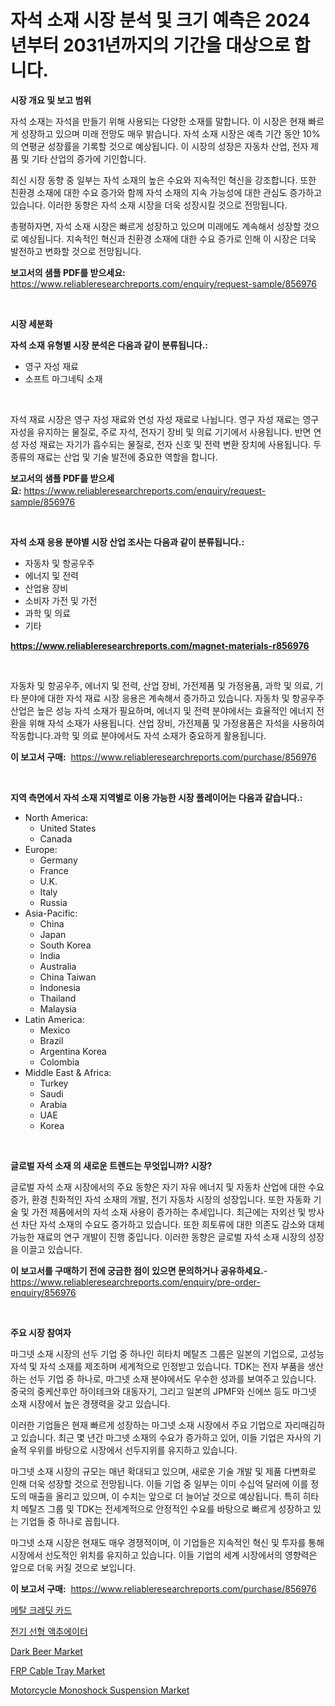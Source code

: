 <p><h1>자석 소재 시장 분석 및 크기 예측은 2024년부터 2031년까지의 기간을 대상으로 합니다.</h1></p><p><strong>시장 개요 및 보고 범위</strong></p>
<p><p>자석 소재는 자석을 만들기 위해 사용되는 다양한 소재를 말합니다. 이 시장은 현재 빠르게 성장하고 있으며 미래 전망도 매우 밝습니다. 자석 소재 시장은 예측 기간 동안 10%의 연평균 성장률을 기록할 것으로 예상됩니다. 이 시장의 성장은 자동차 산업, 전자 제품 및 기타 산업의 증가에 기인합니다.</p><p>최신 시장 동향 중 일부는 자석 소재의 높은 수요와 지속적인 혁신을 강조합니다. 또한 친환경 소재에 대한 수요 증가와 함께 자석 소재의 지속 가능성에 대한 관심도 증가하고 있습니다. 이러한 동향은 자석 소재 시장을 더욱 성장시킬 것으로 전망됩니다.</p><p>총평하자면, 자석 소재 시장은 빠르게 성장하고 있으며 미래에도 계속해서 성장할 것으로 예상됩니다. 지속적인 혁신과 친환경 소재에 대한 수요 증가로 인해 이 시장은 더욱 발전하고 변화할 것으로 전망됩니다.</p></p>
<p><strong>보고서의 샘플 PDF를 받으세요:</strong> <a href="https://www.reliableresearchreports.com/enquiry/request-sample/856976">https://www.reliableresearchreports.com/enquiry/request-sample/856976</a></p>
<p>&nbsp;</p>
<p><strong>시장 세분화</strong></p>
<p><strong>자석 소재 유형별 시장 분석은 다음과 같이 분류됩니다.:</strong></p>
<p><ul><li>영구 자성 재료</li><li>소프트 마그네틱 소재</li></ul></p>
<p>&nbsp;</p>
<p><p>자석 재료 시장은 영구 자성 재료와 연성 자성 재료로 나뉩니다. 영구 자성 재료는 영구 자성을 유지하는 물질로, 주로 자석, 전자기 장비 및 의료 기기에서 사용됩니다. 반면 연성 자성 재료는 자기가 흡수되는 물질로, 전자 신호 및 전력 변환 장치에 사용됩니다. 두 종류의 재료는 산업 및 기술 발전에 중요한 역할을 합니다.</p></p>
<p><strong>보고서의 샘플 PDF를 받으세요:</strong>&nbsp;<a href="https://www.reliableresearchreports.com/enquiry/request-sample/856976">https://www.reliableresearchreports.com/enquiry/request-sample/856976</a></p>
<p>&nbsp;</p>
<p><strong> 자석 소재 응용 분야별 시장 산업 조사는 다음과 같이 분류됩니다.:</strong></p>
<p><ul><li>자동차 및 항공우주</li><li>에너지 및 전력</li><li>산업용 장비</li><li>소비자 가전 및 가전</li><li>과학 및 의료</li><li>기타</li></ul></p>
<p><strong><a href="https://www.reliableresearchreports.com/magnet-materials-r856976">https://www.reliableresearchreports.com/magnet-materials-r856976</a></strong></p>
<p>&nbsp;</p>
<p><p>자동차 및 항공우주, 에너지 및 전력, 산업 장비, 가전제품 및 가정용품, 과학 및 의료, 기타 분야에 대한 자석 재료 시장 응용은 계속해서 증가하고 있습니다. 자동차 및 항공우주 산업은 높은 성능 자석 소재가 필요하며, 에너지 및 전력 분야에서는 효율적인 에너지 전환을 위해 자석 소재가 사용됩니다. 산업 장비, 가전제품 및 가정용품은 자석을 사용하여 작동합니다.과학 및 의료 분야에서도 자석 소재가 중요하게 활용됩니다.</p></p>
<p><strong>이 보고서 구매:</strong>&nbsp; <a href="https://www.reliableresearchreports.com/purchase/856976">https://www.reliableresearchreports.com/purchase/856976</a></p>
<p>&nbsp;</p>
<p><strong>지역 측면에서 자석 소재 지역별로 이용 가능한 시장 플레이어는 다음과 같습니다.:</strong></p>
<p><ul>
    <li>
        North America:
        <ul>
            <li>United States</li>
            <li>Canada</li>
        </ul>
    </li>
    <li>
        Europe:
        <ul>
            <li>Germany</li>
            <li>France</li>
            <li>U.K.</li>
            <li>Italy</li>
            <li>Russia</li>
        </ul>
    </li>
    <li>
        Asia-Pacific:
        <ul>
            <li>China</li>
            <li>Japan</li>
            <li>South Korea</li>
            <li>India</li>
            <li>Australia</li>
            <li>China Taiwan</li>
            <li>Indonesia</li>
            <li>Thailand</li>
            <li>Malaysia</li>
        </ul>
    </li>
    <li>
        Latin America:
        <ul>
            <li>Mexico</li>
            <li>Brazil</li>
            <li>Argentina Korea</li>
            <li>Colombia</li>
        </ul>
    </li>
    <li>
        Middle East & Africa:
        <ul>
            <li>Turkey</li>
            <li>Saudi</li>
            <li>Arabia</li>
            <li>UAE</li>
            <li>Korea</li>
        </ul>
    </li>
    </ul></p>
<p>&nbsp;</p>
<p><strong>글로벌 자석 소재 의 새로운 트렌드는 무엇입니까? 시장?</strong></p>
<p><p>글로벌 자석 소재 시장에서의 주요 동향은 자기 자유 에너지 및 자동차 산업에 대한 수요 증가, 환경 친화적인 자석 소재의 개발, 전기 자동차 시장의 성장입니다. 또한 자동화 기술 및 가전 제품에서의 자석 소재 사용이 증가하는 추세입니다. 최근에는 자외선 및 방사선 차단 자석 소재의 수요도 증가하고 있습니다. 또한 희토류에 대한 의존도 감소와 대체 가능한 재료의 연구 개발이 진행 중입니다. 이러한 동향은 글로벌 자석 소재 시장의 성장을 이끌고 있습니다.</p></p>
<p><strong>이 보고서를 구매하기 전에 궁금한 점이 있으면 문의하거나 공유하세요.</strong>- <a href="https://www.reliableresearchreports.com/enquiry/pre-order-enquiry/856976">https://www.reliableresearchreports.com/enquiry/pre-order-enquiry/856976</a></p>
<p>&nbsp;</p>
<p><strong>주요 시장 참여자</strong></p>
<p><p>마그넷 소재 시장의 선두 기업 중 하나인 히타치 메탈즈 그룹은 일본의 기업으로, 고성능 자석 및 자석 소재를 제조하며 세계적으로 인정받고 있습니다. TDK는 전자 부품을 생산하는 선두 기업 중 하나로, 마그넷 소재 분야에서도 우수한 성과를 보여주고 있습니다. 중국의 중케산후안 하이테크와 대동자기, 그리고 일본의 JPMF와 신에쓰 등도 마그넷 소재 시장에서 높은 경쟁력을 갖고 있습니다.</p><p>이러한 기업들은 현재 빠르게 성장하는 마그넷 소재 시장에서 주요 기업으로 자리매김하고 있습니다. 최근 몇 년간 마그넷 소재의 수요가 증가하고 있어, 이들 기업은 자사의 기술적 우위를 바탕으로 시장에서 선두지위를 유지하고 있습니다.</p><p>마그넷 소재 시장의 규모는 매년 확대되고 있으며, 새로운 기술 개발 및 제품 다변화로 인해 더욱 성장할 것으로 전망됩니다. 이들 기업 중 일부는 이미 수십억 달러에 이를 정도의 매출을 올리고 있으며, 이 수치는 앞으로 더 늘어날 것으로 예상됩니다. 특히 히타치 메탈즈 그룹 및 TDK는 전세계적으로 안정적인 수요를 바탕으로 빠르게 성장하고 있는 기업들 중 하나로 꼽힙니다.</p><p>마그넷 소재 시장은 현재도 매우 경쟁적이며, 이 기업들은 지속적인 혁신 및 투자를 통해 시장에서 선도적인 위치를 유지하고 있습니다. 이들 기업의 세계 시장에서의 영향력은 앞으로 더욱 커질 것으로 보입니다.</p></p>
<p><strong>이 보고서 구매:</strong>&nbsp;&nbsp;<a href="https://www.reliableresearchreports.com/purchase/856976">https://www.reliableresearchreports.com/purchase/856976</a></p>
<p><p><a href="https://github.com/iansanftyord09878/Market-Research-Report-List-1/blob/main/255087316930.md">메탈 크레딧 카드</a></p><p><a href="https://github.com/crfsywufhm81415/Market-Research-Report-List-1/blob/main/562373316931.md">전기 선형 액추에이터</a></p><p><a href="https://github.com/bobicer/Market-Research-Report-List-2/blob/main/dark-beer-market.md">Dark Beer Market</a></p><p><a href="https://simplistic-meeting-7ee.notion.site/FRP-Cable-Tray-Market-Offer-Valuable-Insights-into-Market-Size-Market-Share-Market-Trends-and-Pro-4de90ae3f04d46ae991a1d1fc153bb29">FRP Cable Tray Market</a></p><p><a href="https://issuu.com/reportprime-2/docs/motorcycle-monoshock-suspension-market-size-2030.p">Motorcycle Monoshock Suspension Market</a></p></p>